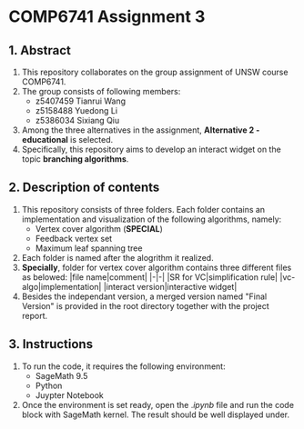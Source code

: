 # COMP6741 Assignment 3
## 1. Abstract
1. This repository collaborates on the group assignment of UNSW course COMP6741.
2. The group consists of following members:
    - z5407459  Tianrui Wang  
    - z5158488  Yuedong Li  
    - z5386034  Sixiang Qiu
3. Among the three alternatives in the assignment, **Alternative 2 - educational** is selected.
4. Specifically, this repository aims to develop an interact widget on the topic **branching algorithms**.
## 2. Description of contents
1. This repository consists of three folders. Each folder contains an implementation and visualization of the following algorithms, namely:
    - Vertex cover algorithm (**SPECIAL**)
    - Feedback vertex set
    - Maximum leaf spanning tree
2. Each folder is named after the alogrithm it realized.
3. **Specially**, folder for vertex cover algorithm contains three different files as belowed:
    |file name|comment|
    |-|-|
    |SR for VC|simplification rule|
    |vc-algo|implementation|
    |interact version|interactive widget| 
4. Besides the independant version, a merged version named "Final Version" is provided in the root directory together with the project report.
## 3. Instructions
1. To run the code, it requires the following environment:
    - SageMath 9.5
    - Python
    - Juypter Notebook
2. Once the environment is set ready, open the .*ipynb* file and run the code block with SageMath kernel. The result should be well displayed under.
